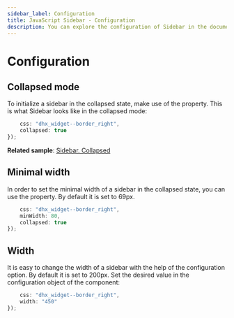 ```yaml
---
sidebar_label: Configuration
title: JavaScript Sidebar - Configuration 
description: You can explore the configuration of Sidebar in the documentation of the DHTMLX JavaScript UI library. Browse developer guides and API reference, try out code examples and live demos, and download a free 30-day evaluation version of DHTMLX Suite.
---
```


# Configuration

## Collapsed mode

To initialize a sidebar in the collapsed state, make use of the [](sidebar/api/sidebar_collapsed_config.md) property. This is what Sidebar looks like in the collapsed mode:

```javascript
	css: "dhx_widget--border_right",
	collapsed: true
});
```

**Related sample**: [Sidebar. Collapsed](https://snippet.dhtmlx.com/bkh54ir7)

## Minimal width

In order to set the minimal width of a sidebar in the collapsed state, you can use the [](sidebar/api/sidebar_minwidth_config.md) property. By default it is set to 69px. 

```javascript
    css: "dhx_widget--border_right",
    minWidth: 80,
    collapsed: true
});
```

## Width 

It is easy to change the width of a sidebar with the help of the [](sidebar/api/sidebar_width_config.md) configuration option. By default it is set to 200px. Set the desired value in the configuration object of the component:

```javascript
    css: "dhx_widget--border_right",
    width: "450"
});
```
